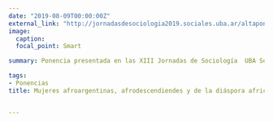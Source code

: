 ```yaml
---
date: "2019-08-09T00:00:00Z"
external_link: "http://jornadasdesociologia2019.sociales.uba.ar/altaponencia/?acciones2=ver&id_mesa=3&id_ponencia=1355"
image:
  caption: 
  focal_point: Smart

summary: Ponencia presentada en las XIII Jornadas de Sociología  UBA Sociales 2019 y en las X jornadas de jóvenes investigadores de Gino Germani2019. Con la autoria de Abril Troche (UBA Sociales) y Andrea Gomez Vargas (UBA Sociales)

tags:
- Ponencias
title: Mujeres afroargentinas, afrodescendiendes y de la diáspora africana


---
```






